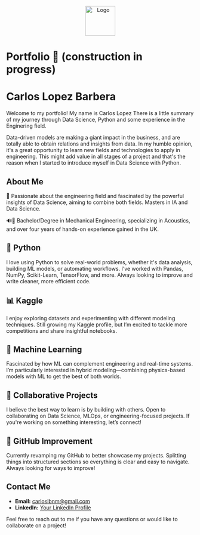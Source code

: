 <p align="center">
  <img src="logo.png" alt="Logo" width="80" height="80">
</p>

# Portfolio 🚧 (construction in progress)

# Carlos Lopez Barbera
Welcome to my portfolio! My name is Carlos Lopez  There is a little summary of my journey through Data Science, Python and some experience in the Enginering field. 

Data-driven models are making a giant impact in the business, and are totally able to obtain relations and insights from data.
In my humble opinion, it's a great opportunity to learn new fields and technologies to apply in engineering. 
This might add value in all stages of a project and that's the reason when I started to introduce myself in Data Science with Python.


## About Me 

🚀 Passionate about the engineering field and fascinated by the powerful insights of Data Science, aiming to combine both fields. Masters in IA and Data Science.

🔊🔧 Bachelor/Degree in Mechanical Engineering, specializing in Acoustics, and over four years of hands-on experience gained in the UK.

## 🚀 Python
I love using Python to solve real-world problems, whether it's data analysis, building ML models, or automating workflows. I’ve worked with Pandas, NumPy, Scikit-Learn, TensorFlow, and more. Always looking to improve and write cleaner, more efficient code.

## 📊 Kaggle
I enjoy exploring datasets and experimenting with different modeling techniques. Still growing my Kaggle profile, but I’m excited to tackle more competitions and share insightful notebooks.

## 🤖 Machine Learning
Fascinated by how ML can complement engineering and real-time systems. I’m particularly interested in hybrid modeling—combining physics-based models with ML to get the best of both worlds.

## 🤝 Collaborative Projects
I believe the best way to learn is by building with others. Open to collaborating on Data Science, MLOps, or engineering-focused projects. If you're working on something interesting, let’s connect!

## 🔧 GitHub Improvement
Currently revamping my GitHub to better showcase my projects. Splitting things into structured sections so everything is clear and easy to navigate. Always looking for ways to improve!



## Contact Me

- **Email:** carloslbnm@gmail.com
- **LinkedIn:** [Your LinkedIn Profile]([https://www.linkedin.com/in/your-profile](https://www.linkedin.com/in/carlos-lopez-barbera-6b1329107))

Feel free to reach out to me if you have any questions or would like to collaborate on a project!

